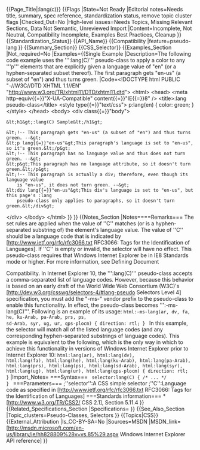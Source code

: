 {{Page_Title|:lang(c)}}
{{Flags
|State=Not Ready
|Editorial notes=Needs title, summary, spec reference, standardization status, remove topic cluster flags
|Checked_Out=No
|High-level issues=Needs Topics, Missing Relevant Sections, Data Not Semantic, Unreviewed Import
|Content=Incomplete, Not Neutral, Compatibility Incomplete, Examples Best Practices, Cleanup
}}
{{Standardization_Status}}
{{API_Name}}
{{Compatibility
|feature=pseudo-lang
}}
{{Summary_Section}}
{{CSS_Selector}}
{{Examples_Section
|Not_required=No
|Examples={{Single Example
|Description=The following code example uses the ''':lang(C)''' pseudo-class to apply a color to any '''p''' elements that are explicitly given a language value of "en" (or a hyphen-separated subset thereof). The first paragraph gets "en-us" (a subset of "en") and thus turns green.
|Code=&lt;!DOCTYPE html PUBLIC "-//W3C//DTD XHTML 1.1//EN" 
    "http://www.w3.org/TR/xhtml11/DTD/xhtml11.dtd"&gt;
&lt;html&gt;
&lt;head&gt;
&lt;meta http-equiv{{=}}"X-UA-Compatible" content{{=}}"IE{{=}}8" /&gt;
&lt;title&gt;:lang pseudo-class&lt;/title&gt;
&lt;style type{{=}}"text/css"&gt;
p:lang(en) {
	color: green;
}
&lt;/style&gt;
&lt;/head&gt;
&lt;body&gt;
&lt;div class{{=}}"body"&gt;
	
	&lt;h1&gt;:lang(C) Sample&lt;/h1&gt;
	
	&lt;!-- This paragraph gets "en-us" (a subset of "en") and thus turns green. --&gt;
	&lt;p lang{{=}}"en-us"&gt;This paragraph's language is set to "en-us", so it's green.&lt;/p&gt;
	&lt;!-- This paragraph has no language value and thus does not turn green. --&gt;
	&lt;p&gt;This paragraph has no language attribute, so it doesn't turn green.&lt;/p&gt;
	&lt;!-- This paragraph is actually a div; therefore, even though its language value 
	    is "en-us", it does not turn green. --&gt;
	&lt;div lang{{=}}"en-us"&gt;This div's language is set to "en-us", but this page's :lang 
	    pseudo-class only applies to paragraphs, so it doesn't turn green.&lt;/div&gt;
		
&lt;/div&gt;
&lt;/body&gt;
&lt;/html&gt;
}}
}}
{{Notes_Section
|Notes====Remarks===
The set rules are applied when the value of ''C'' matches (or is a hyphen-separated substring of) the element's language value. The value of ''C'' should be a language code that is  indicated by [http://www.ietf.org/rfc/rfc3066.txt RFC3066: Tags for the Identification of Languages].
If ''C'' is empty or invalid, the selector will have no effect.
This pseudo-class requires that Windows Internet Explorer be in IE8 Standards mode or higher. For more information, see Defining Document 

Compatibility.
In Internet Explorer 10, the ''':lang(C)''' pseudo-class accepts a comma-separated list of language codes. However, because this behavior is based on an early draft of the World Wide Web Consortium (W3C)'s [http://dev.w3.org/csswg/selectors-4/#lang-pseudo Selectors Level 4] specification, you must add the "-ms-" vendor prefix to the pseudo-class to enable this functionality. In effect, the pseudo-class becomes ''':-ms-lang(C)'''. Following is an example of its usage:
 <code>html:-ms-lang(ar, dv, fa, he, ku-Arab, pa-Arab, prs, ps, sd-Arab, syr, ug, ur, qps-plocm) {
   direction: rtl;
 }
 </code>
In this example, the selector will match all of the listed language codes (and any corresponding hyphen-separated substrings of language codes). This example is equivalent to the following, which is the only way in which to achieve this functionality in versions of Windows Internet Explorer prior to Internet Explorer 10:
 <code>html:lang(ar), html:lang(dv), html:lang(fa), html:lang(he), html:lang(ku-Arab), html:lang(pa-Arab), html:lang(prs), html:lang(ps), html:lang(sd-Arab), html:lang(syr), html:lang(ug), html:lang(ur), html:lang(qps-plocm) {
   direction: rtl;
 }</code>
|Import_Notes=
===Syntax===
<code>
selector:lang(C) { /* ... */ }
</code>
===Parameters===
;''selector'':A CSS simple selector
;''C'':Language code as specified in [http://www.ietf.org/rfc/rfc3066.txt RFC3066: Tags for the Identification of Languages]
===Standards information===
*[http://www.w3.org/TR/CSS2/ CSS 2.1], Section 5.11.4
}}
{{Related_Specifications_Section
|Specifications=
}}
{{See_Also_Section
|Topic_clusters=Pseudo-Classes, Selectors
}}
{{Topics|CSS}}
{{External_Attribution
|Is_CC-BY-SA=No
|Sources=MSDN
|MSDN_link=[http://msdn.microsoft.com/en-us/library/ie/hh828809%28v=vs.85%29.aspx Windows Internet Explorer API reference]
}}